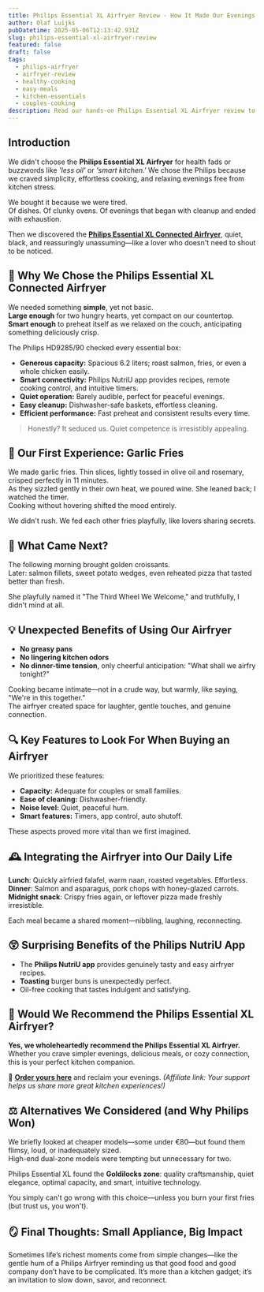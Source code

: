 ```yaml
---
title: Philips Essential XL Airfryer Review - How It Made Our Evenings Easy Again
author: Olaf Luijks
pubDatetime: 2025-05-06T12:13:42.931Z
slug: philips-essential-xl-airfryer-review
featured: false
draft: false
tags:
  - philips-airfryer
  - airfryer-review
  - healthy-cooking
  - easy-meals
  - kitchen-essentials
  - couples-cooking
description: Read our hands-on Philips Essential XL Airfryer review to see how it simplified cooking, reduced kitchen stress, and brought cozy evenings back into our life. Simple meals, perfect crispiness, genuine connection.
---
```


## Introduction

We didn't choose the **Philips Essential XL Airfryer** for health fads or buzzwords like _'less oil'_ or _'smart kitchen.'_ We chose the Philips because we craved simplicity, effortless cooking, and relaxing evenings free from kitchen stress.

We bought it because we were tired.  
Of dishes. Of clunky ovens. Of evenings that began with cleanup and ended with exhaustion.

Then we discovered the [**Philips Essential XL Connected Airfryer**](https://amzn.to/3FIPKdy), quiet, black, and reassuringly unassuming—like a lover who doesn't need to shout to be noticed.

## 🌿 Why We Chose the Philips Essential XL Connected Airfryer

We needed something **simple**, yet not basic.  
**Large enough** for two hungry hearts, yet compact on our countertop.  
**Smart enough** to preheat itself as we relaxed on the couch, anticipating something deliciously crisp.

The Philips HD9285/90 checked every essential box:

- **Generous capacity:** Spacious 6.2 liters; roast salmon, fries, or even a whole chicken easily.
- **Smart connectivity:** Philips NutriU app provides recipes, remote cooking control, and intuitive timers.
- **Quiet operation:** Barely audible, perfect for peaceful evenings.
- **Easy cleanup:** Dishwasher-safe baskets, effortless cleaning.
- **Efficient performance:** Fast preheat and consistent results every time.

> Honestly? It seduced us. Quiet competence is irresistibly appealing.

## 🍟 Our First Experience: Garlic Fries

We made garlic fries. Thin slices, lightly tossed in olive oil and rosemary, crisped perfectly in 11 minutes.  
As they sizzled gently in their own heat, we poured wine. She leaned back; I watched the timer.  
Cooking without hovering shifted the mood entirely.

We didn't rush. We fed each other fries playfully, like lovers sharing secrets.

## 🍗 What Came Next?

The following morning brought golden croissants.  
Later: salmon fillets, sweet potato wedges, even reheated pizza that tasted better than fresh.

She playfully named it "The Third Wheel We Welcome," and truthfully, I didn't mind at all.

## 💡 Unexpected Benefits of Using Our Airfryer

- **No greasy pans**
- **No lingering kitchen odors**
- **No dinner-time tension**, only cheerful anticipation: "What shall we airfry tonight?"

Cooking became intimate—not in a crude way, but warmly, like saying, "We're in this together."  
The airfryer created space for laughter, gentle touches, and genuine connection.

## 🔍 Key Features to Look For When Buying an Airfryer

We prioritized these features:

- **Capacity:** Adequate for couples or small families.
- **Ease of cleaning:** Dishwasher-friendly.
- **Noise level:** Quiet, peaceful hum.
- **Smart features:** Timers, app control, auto shutoff.

These aspects proved more vital than we first imagined.

## 🕰 Integrating the Airfryer into Our Daily Life

**Lunch**: Quickly airfried falafel, warm naan, roasted vegetables. Effortless.  
**Dinner**: Salmon and asparagus, pork chops with honey-glazed carrots.  
**Midnight snack**: Crispy fries again, or leftover pizza made freshly irresistible.

Each meal became a shared moment—nibbling, laughing, reconnecting.

## 😲 Surprising Benefits of the Philips NutriU App

- The **Philips NutriU app** provides genuinely tasty and easy airfryer recipes.
- **Toasting** burger buns is unexpectedly perfect.
- Oil-free cooking that tastes indulgent and satisfying.

## 🔁 Would We Recommend the Philips Essential XL Airfryer?

**Yes, we wholeheartedly recommend the Philips Essential XL Airfryer.**  
Whether you crave simpler evenings, delicious meals, or cozy connection, this is your perfect kitchen companion.

🔗 **[Order yours here](https://amzn.to/3FIPKdy)** and reclaim your evenings. _(Affiliate link: Your support helps us share more great kitchen experiences!)_

## ⚖️ Alternatives We Considered (and Why Philips Won)

We briefly looked at cheaper models—some under €80—but found them flimsy, loud, or inadequately sized.  
High-end dual-zone models were tempting but unnecessary for two.

Philips Essential XL found the **Goldilocks zone**: quality craftsmanship, quiet elegance, optimal capacity, and smart, intuitive technology.

You simply can't go wrong with this choice—unless you burn your first fries (but trust us, you won't).

## 🪞 Final Thoughts: Small Appliance, Big Impact

Sometimes life’s richest moments come from simple changes—like the gentle hum of a Philips Airfryer reminding us that good food and good company don’t have to be complicated. It’s more than a kitchen gadget; it’s an invitation to slow down, savor, and reconnect.
